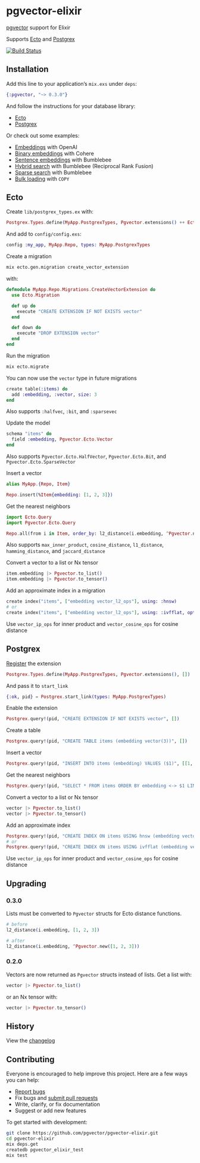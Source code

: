 # pgvector-elixir

[pgvector](https://github.com/pgvector/pgvector) support for Elixir

Supports [Ecto](https://github.com/elixir-ecto/ecto) and [Postgrex](https://github.com/elixir-ecto/postgrex)

[![Build Status](https://github.com/pgvector/pgvector-elixir/actions/workflows/build.yml/badge.svg)](https://github.com/pgvector/pgvector-elixir/actions)

## Installation

Add this line to your application’s `mix.exs` under `deps`:

```elixir
{:pgvector, "~> 0.3.0"}
```

And follow the instructions for your database library:

- [Ecto](#ecto)
- [Postgrex](#postgrex)

Or check out some examples:

- [Embeddings](https://github.com/pgvector/pgvector-elixir/blob/master/examples/openai/example.exs) with OpenAI
- [Binary embeddings](https://github.com/pgvector/pgvector-elixir/blob/master/examples/cohere/example.exs) with Cohere
- [Sentence embeddings](https://github.com/pgvector/pgvector-elixir/blob/master/examples/bumblebee/example.exs) with Bumblebee
- [Hybrid search](https://github.com/pgvector/pgvector-elixir/blob/master/examples/hybrid_search/example.exs) with Bumblebee (Reciprocal Rank Fusion)
- [Sparse search](https://github.com/pgvector/pgvector-elixir/blob/master/examples/sparse_search/example.exs) with Bumblebee
- [Bulk loading](https://github.com/pgvector/pgvector-elixir/blob/master/examples/loading/example.exs) with `COPY`

## Ecto

Create `lib/postgrex_types.ex` with:

```elixir
Postgrex.Types.define(MyApp.PostgrexTypes, Pgvector.extensions() ++ Ecto.Adapters.Postgres.extensions(), [])
```

And add to `config/config.exs`:

```elixir
config :my_app, MyApp.Repo, types: MyApp.PostgrexTypes
```

Create a migration

```sh
mix ecto.gen.migration create_vector_extension
```

with:

```elixir
defmodule MyApp.Repo.Migrations.CreateVectorExtension do
  use Ecto.Migration

  def up do
    execute "CREATE EXTENSION IF NOT EXISTS vector"
  end

  def down do
    execute "DROP EXTENSION vector"
  end
end
```

Run the migration

```sh
mix ecto.migrate
```

You can now use the `vector` type in future migrations

```elixir
create table(:items) do
  add :embedding, :vector, size: 3
end
```

Also supports `:halfvec`, `:bit`, and `:sparsevec`

Update the model

```elixir
schema "items" do
  field :embedding, Pgvector.Ecto.Vector
end
```

Also supports `Pgvector.Ecto.HalfVector`, `Pgvector.Ecto.Bit`, and `Pgvector.Ecto.SparseVector`

Insert a vector

```elixir
alias MyApp.{Repo, Item}

Repo.insert(%Item{embedding: [1, 2, 3]})
```

Get the nearest neighbors

```elixir
import Ecto.Query
import Pgvector.Ecto.Query

Repo.all(from i in Item, order_by: l2_distance(i.embedding, ^Pgvector.new([1, 2, 3])), limit: 5)
```

Also supports `max_inner_product`, `cosine_distance`, `l1_distance`, `hamming_distance`, and `jaccard_distance`

Convert a vector to a list or Nx tensor

```elixir
item.embedding |> Pgvector.to_list()
item.embedding |> Pgvector.to_tensor()
```

Add an approximate index in a migration

```elixir
create index("items", ["embedding vector_l2_ops"], using: :hnsw)
# or
create index("items", ["embedding vector_l2_ops"], using: :ivfflat, options: "lists = 100")
```

Use `vector_ip_ops` for inner product and `vector_cosine_ops` for cosine distance

## Postgrex

[Register](https://github.com/elixir-ecto/postgrex#extensions) the extension

```elixir
Postgrex.Types.define(MyApp.PostgrexTypes, Pgvector.extensions(), [])
```

And pass it to `start_link`

```elixir
{:ok, pid} = Postgrex.start_link(types: MyApp.PostgrexTypes)
```

Enable the extension

```elixir
Postgrex.query!(pid, "CREATE EXTENSION IF NOT EXISTS vector", [])
```

Create a table

```elixir
Postgrex.query!(pid, "CREATE TABLE items (embedding vector(3))", [])
```

Insert a vector

```elixir
Postgrex.query!(pid, "INSERT INTO items (embedding) VALUES ($1)", [[1, 2, 3]])
```

Get the nearest neighbors

```elixir
Postgrex.query!(pid, "SELECT * FROM items ORDER BY embedding <-> $1 LIMIT 5", [[1, 2, 3]])
```

Convert a vector to a list or Nx tensor

```elixir
vector |> Pgvector.to_list()
vector |> Pgvector.to_tensor()
```

Add an approximate index

```elixir
Postgrex.query!(pid, "CREATE INDEX ON items USING hnsw (embedding vector_l2_ops)", [])
# or
Postgrex.query!(pid, "CREATE INDEX ON items USING ivfflat (embedding vector_l2_ops) WITH (lists = 100)", [])
```

Use `vector_ip_ops` for inner product and `vector_cosine_ops` for cosine distance

## Upgrading

### 0.3.0

Lists must be converted to `Pgvector` structs for Ecto distance functions.

```elixir
# before
l2_distance(i.embedding, [1, 2, 3])

# after
l2_distance(i.embedding, ^Pgvector.new([1, 2, 3]))
```

### 0.2.0

Vectors are now returned as `Pgvector` structs instead of lists. Get a list with:

```elixir
vector |> Pgvector.to_list()
```

or an Nx tensor with:

```elixir
vector |> Pgvector.to_tensor()
```

## History

View the [changelog](https://github.com/pgvector/pgvector-elixir/blob/master/CHANGELOG.md)

## Contributing

Everyone is encouraged to help improve this project. Here are a few ways you can help:

- [Report bugs](https://github.com/pgvector/pgvector-elixir/issues)
- Fix bugs and [submit pull requests](https://github.com/pgvector/pgvector-elixir/pulls)
- Write, clarify, or fix documentation
- Suggest or add new features

To get started with development:

```sh
git clone https://github.com/pgvector/pgvector-elixir.git
cd pgvector-elixir
mix deps.get
createdb pgvector_elixir_test
mix test
```
